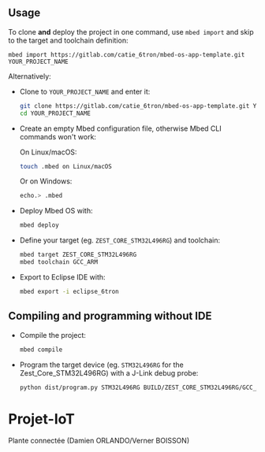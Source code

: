 ## Usage

To clone **and** deploy the project in one command, use `mbed import` and skip to
the target and toolchain definition:

    mbed import https://gitlab.com/catie_6tron/mbed-os-app-template.git YOUR_PROJECT_NAME

Alternatively:

* Clone to `YOUR_PROJECT_NAME` and enter it:

    ```sh
    git clone https://gitlab.com/catie_6tron/mbed-os-app-template.git YOUR_PROJECT_NAME
    cd YOUR_PROJECT_NAME
    ```

* Create an empty Mbed configuration file, otherwise Mbed CLI commands won't work:

    On Linux/macOS:

    ```sh
    touch .mbed on Linux/macOS
    ```

    Or on Windows:

    ```sh
    echo.> .mbed
    ```

* Deploy Mbed OS with:

    ```sh
    mbed deploy
    ```

* Define your target (eg. `ZEST_CORE_STM32L496RG`) and toolchain:

    ```sh
    mbed target ZEST_CORE_STM32L496RG
    mbed toolchain GCC_ARM
    ```

* Export to Eclipse IDE with:

    ```sh
    mbed export -i eclipse_6tron
    ```

## Compiling and programming without IDE

* Compile the project:

    ```sh
    mbed compile
    ```

* Program the target device (eg. `STM32L496RG` for the Zest_Core_STM32L496RG) with a
  J-Link debug probe:

    ```sh
    python dist/program.py STM32L496RG BUILD/ZEST_CORE_STM32L496RG/GCC_ARM/YOUR_PROJECT_NAME.elf
    ```

# Projet-IoT

Plante connectée (Damien ORLANDO/Verner BOISSON)
